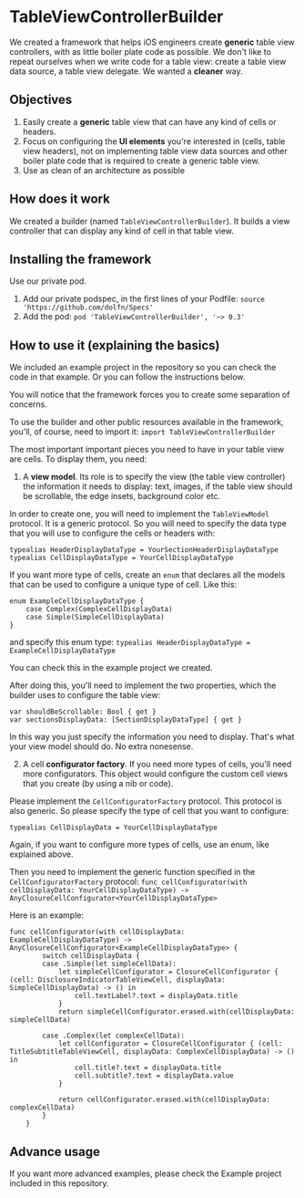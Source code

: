 # TableViewControllerBuilder

We created a framework that helps iOS engineers create **generic** table view controllers, with as little boiler plate code as possible. We don't like to repeat ourselves when we write code for a table view: create a table view data source, a table view delegate. We wanted a **cleaner** way.

## Objectives
1. Easily create a **generic** table view that can have any kind of cells or headers.
2. Focus on configuring the **UI elements** you're interested in (cells, table view headers), not on implementing table view data sources and other boiler plate code that is required to create a generic table view.
3. Use as clean of an architecture as possible

## How does it work
We created a builder (named `TableViewControllerBuilder`). It builds a view controller that can display any kind of cell in that table view.

## Installing the framework
Use our private pod.
1. Add our private podspec, in the first lines of your Podfile:
`source 'https://github.com/dolfn/Specs'`
2. Add the pod:
`pod 'TableViewControllerBuilder', '~> 0.3'`

## How to use it (explaining the basics)
We included an example project in the repository so you can check the code in that example. Or you can follow the instructions below.

You will notice that the framework forces you to create some separation of concerns.

To use the builder and other public resources available in the framework, you'll, of course, need to import it:
`import TableViewControllerBuilder`

The most important important pieces you need to have in your table view are cells. To display them, you need:
1. A **view model**. Its role is to specify the view (the table view controller) the information it needs to display: text, images, if the table view should be scrollable, the edge insets, background color etc.

In order to create one, you will need to implement the `TableViewModel` protocol. It is a generic protocol. So you will need to specify the data type that you will use to configure the cells or headers with:

```
typealias HeaderDisplayDataType = YourSectionHeaderDisplayDataType
typealias CellDisplayDataType = YourCellDisplayDataType
```
If you want more type of cells, create an `enum` that declares all the models that can be used to configure a unique type of cell. Like this:
```
enum ExampleCellDisplayDataType {
    case Complex(ComplexCellDisplayData)
    case Simple(SimpleCellDisplayData)
}
```
and specify this enum type: 
`typealias HeaderDisplayDataType = ExampleCellDisplayDataType`

You can check this in the example project we created.

After doing this, you'll need to implement the two properties, which the builder uses to configure the table view:
```
var shouldBeScrollable: Bool { get }
var sectionsDisplayData: [SectionDisplayDataType] { get }
```
In this way you just specify the information you need to display. That's what your view model should do. No extra nonesense.

2. A cell **configurator factory**. If you need more types of cells, you'll need more configurators. This object would configure the custom cell views that you create (by using a nib or code).

Please implement the `CellConfiguratorFactory` protocol. This protocol is also generic. So please specify the type of cell that you want to configure:

`typealias CellDisplayData = YourCellDisplayDataType`

Again, if you want to configure more types of cells, use an enum, like explained above.

Then you need to implement the generic function specified in the `CellConfiguratorFactory` protocol:
`func cellConfigurator(with cellDisplayData: YourCellDisplayDataType) -> AnyClosureCellConfigurator<YourCellDisplayDataType>`

Here is an example:
```
func cellConfigurator(with cellDisplayData: ExampleCellDisplayDataType) -> AnyClosureCellConfigurator<ExampleCellDisplayDataType> {
        switch cellDisplayData {
        case .Simple(let simpleCellData):
            let simpleCellConfigurator = ClosureCellConfigurator { (cell: DisclosureIndicatorTableViewCell, displayData: SimpleCellDisplayData) -> () in
                cell.textLabel?.text = displayData.title
            }
            return simpleCellConfigurator.erased.with(cellDisplayData: simpleCellData)
            
        case .Complex(let complexCellData):
            let cellConfigurator = ClosureCellConfigurator { (cell: TitleSubtitleTableViewCell, displayData: ComplexCellDisplayData) -> () in
                cell.title?.text = displayData.title
                cell.subtitle?.text = displayData.value
            }
            
            return cellConfigurator.erased.with(cellDisplayData: complexCellData)
        }
    }
```

## Advance usage
If you want more advanced examples, please check the Example project included in this repository.
